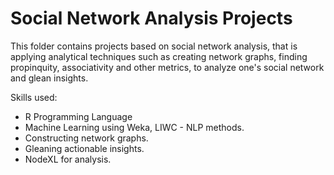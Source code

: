 # Social Network Analysis Projects

This folder contains projects based on social network analysis, that is applying analytical techniques such as creating network graphs, finding propinquity, associativity and other metrics, to analyze one's social network and glean insights.

Skills used:
* R Programming Language
* Machine Learning using Weka, LIWC - NLP methods.
* Constructing network graphs.
* Gleaning actionable insights.
* NodeXL for analysis.

  
